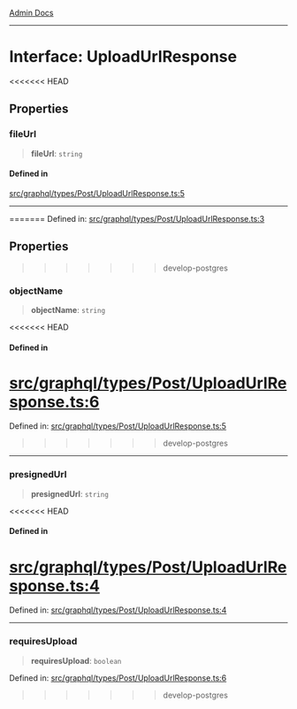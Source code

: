 [Admin Docs](/)

***

# Interface: UploadUrlResponse

<<<<<<< HEAD
## Properties

### fileUrl

> **fileUrl**: `string`

#### Defined in

[src/graphql/types/Post/UploadUrlResponse.ts:5](https://github.com/NishantSinghhhhh/talawa-api/blob/ff0f1d6ae21d3428519b64e42fe3bfdff573cb6e/src/graphql/types/Post/UploadUrlResponse.ts#L5)

***

=======
Defined in: [src/graphql/types/Post/UploadUrlResponse.ts:3](https://github.com/PalisadoesFoundation/talawa-api/blob/37e2d6abe1cabaa02f97a3c6c418b81e8fcb5a13/src/graphql/types/Post/UploadUrlResponse.ts#L3)

## Properties

>>>>>>> develop-postgres
### objectName

> **objectName**: `string`

<<<<<<< HEAD
#### Defined in

[src/graphql/types/Post/UploadUrlResponse.ts:6](https://github.com/NishantSinghhhhh/talawa-api/blob/ff0f1d6ae21d3428519b64e42fe3bfdff573cb6e/src/graphql/types/Post/UploadUrlResponse.ts#L6)
=======
Defined in: [src/graphql/types/Post/UploadUrlResponse.ts:5](https://github.com/PalisadoesFoundation/talawa-api/blob/37e2d6abe1cabaa02f97a3c6c418b81e8fcb5a13/src/graphql/types/Post/UploadUrlResponse.ts#L5)
>>>>>>> develop-postgres

***

### presignedUrl

> **presignedUrl**: `string`

<<<<<<< HEAD
#### Defined in

[src/graphql/types/Post/UploadUrlResponse.ts:4](https://github.com/NishantSinghhhhh/talawa-api/blob/ff0f1d6ae21d3428519b64e42fe3bfdff573cb6e/src/graphql/types/Post/UploadUrlResponse.ts#L4)
=======
Defined in: [src/graphql/types/Post/UploadUrlResponse.ts:4](https://github.com/PalisadoesFoundation/talawa-api/blob/37e2d6abe1cabaa02f97a3c6c418b81e8fcb5a13/src/graphql/types/Post/UploadUrlResponse.ts#L4)

***

### requiresUpload

> **requiresUpload**: `boolean`

Defined in: [src/graphql/types/Post/UploadUrlResponse.ts:6](https://github.com/PalisadoesFoundation/talawa-api/blob/37e2d6abe1cabaa02f97a3c6c418b81e8fcb5a13/src/graphql/types/Post/UploadUrlResponse.ts#L6)
>>>>>>> develop-postgres

